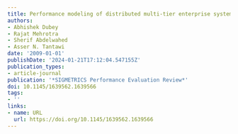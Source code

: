 ```yaml
---
title: Performance modeling of distributed multi-tier enterprise systems
authors:
- Abhishek Dubey
- Rajat Mehrotra
- Sherif Abdelwahed
- Asser N. Tantawi
date: '2009-01-01'
publishDate: '2024-01-21T17:12:04.547155Z'
publication_types:
- article-journal
publication: '*SIGMETRICS Performance Evaluation Review*'
doi: 10.1145/1639562.1639566
tags:
- ''
links:
- name: URL
  url: https://doi.org/10.1145/1639562.1639566
---
```


